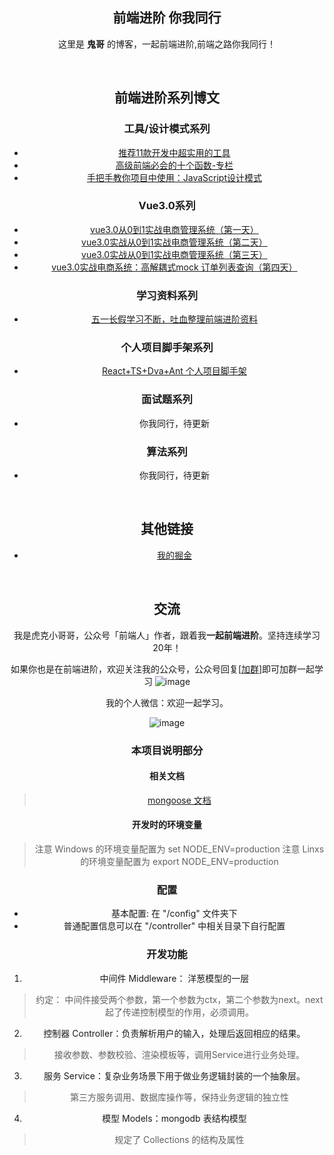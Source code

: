 <center>

## 前端进阶    你我同行

这里是 **鬼哥** 的博客，一起前端进阶,前端之路你我同行！

<br/>

## 前端进阶系列博文

### 工具/设计模式系列
* [推荐11款开发中超实用的工具](https://juejin.im/post/5ef06774f265da02df1e28f1)
* [高级前端必会的十个函数-专栏](https://juejin.im/post/5ed33bb0f265da76c67c99cd)
* [手把手教你项目中使用：JavaScript设计模式](https://juejin.im/post/5ec508b1e51d4578671681c8)

### Vue3.0系列
* [vue3.0从0到1实战电商管理系统（第一天）](https://juejin.im/post/5eae5d92e51d451b2e03255c)
* [vue3.0实战从0到1实战电商管理系统（第二天）](https://juejin.im/post/5eaead656fb9a0438d4060be)
* [vue3.0实战从0到1实战电商管理系统（第三天）](https://juejin.im/post/5eb0d6dde51d454de20d7a80)
* [vue3.0实战电商系统：高解耦式mock 订单列表查询（第四天）](https://juejin.im/post/5eb2d7bdf265da7bb708be3d)

### 学习资料系列
* [五一长假学习不断，吐血整理前端进阶资料](https://juejin.im/post/5eac032cf265da7c0856ec88)

### 个人项目脚手架系列
* [React+TS+Dva+Ant 个人项目脚手架](https://juejin.im/post/5e6e50536fb9a07ccc4607e6)


### 面试题系列
* 你我同行，待更新

### 算法系列
* 你我同行，待更新

<br/>


## 其他链接
* [我的掘金](https://juejin.im/user/57e4aed05bbb50005d4581b9)
<br/>


## 交流

我是虎克小哥哥，公众号「前端人」作者，跟着我**一起前端进阶**。坚持连续学习20年！

如果你也是在前端进阶，欢迎关注我的公众号，公众号回复[[加群](#)]即可加群一起学习 ![image](https://user-gold-cdn.xitu.io/2020/6/24/172e5d959f1576b1?imageView2/2/w/480/h/480/q/85/interlace/1)



我的个人微信：欢迎一起学习。

![image](https://user-gold-cdn.xitu.io/2020/5/31/172692493c45cb13?imageView2/0/w/1280/h/960/format/webp/ignore-error/1)



###  本项目说明部分
#### 相关文档
> [mongoose 文档](https://mongoosejs.com/)
#### 开发时的环境变量
> 注意 Windows 的环境变量配置为 set NODE_ENV=production
> 注意 Linxs 的环境变量配置为 export NODE_ENV=production

### 配置
- 基本配置: 在 "/config" 文件夹下
- 普通配置信息可以在 "/controller" 中相关目录下自行配置

### 开发功能
1. 中间件 Middleware： 洋葱模型的一层
> 约定： 中间件接受两个参数，第一个参数为ctx，第二个参数为next。next起了传递控制模型的作用，必须调用。

2. 控制器 Controller：负责解析用户的输入，处理后返回相应的结果。
> 接收参数、参数校验、渲染模板等，调用Service进行业务处理。

3. 服务 Service：复杂业务场景下用于做业务逻辑封装的一个抽象层。
> 第三方服务调用、数据库操作等，保持业务逻辑的独立性

4. 模型 Models：mongodb 表结构模型
> 规定了 Collections 的结构及属性
